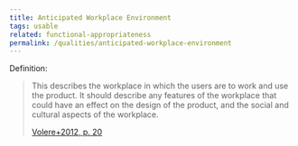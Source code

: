 ```yaml
---
title: Anticipated Workplace Environment
tags: usable
related: functional-appropriateness
permalink: /qualities/anticipated-workplace-environment
---
```


Definition:

>This describes the workplace in which the users are to work and use the product. 
>It should describe any features of the workplace that could have an effect on the design of the product, and the social and cultural aspects of the workplace.
>
>[Volere+2012, p. 20](/references/#volere)

